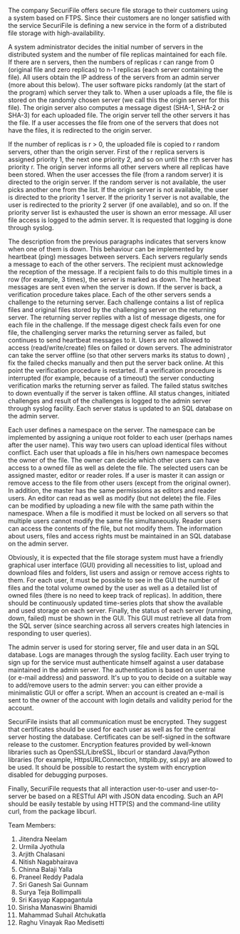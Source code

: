 The company SecuriFile offers secure file storage to their customers using a system based on FTPS. Since their customers are no longer satisfied with the service SecuriFile is defining a new service in the form of a distributed file storage with high-availability.

A system administrator decides the initial number of servers in the distributed system and the number of file replicas maintained for each file. If there are n servers, then the numbers of replicas r can range from 0 (original file and zero replicas) to n-1 replicas (each server containing the file). All users obtain the IP address of the servers from an admin server (more about this below). The user software picks randomly (at the start of the program) which server they talk to.  When a user uploads a file, the file is stored on the randomly chosen server (we call this the origin server for this file). The origin server also computes a message digest (SHA-1, SHA-2 or SHA-3) for each uploaded file. The origin server tell the other servers it has the file. If a user accesses the file from one of the servers that does not have the files, it is redirected to the origin server.

If the number of replicas is r > 0, the uploaded file is copied to r random servers, other than the origin server. First of the r replica servers is assigned priority 1, the next one priority 2, and so on until the r:th server has priority r. The origin server informs all other servers where all replicas have been stored. When the user accesses the file (from a random server) it is directed to the origin server. If the random server is not available, the user picks another one from the list.  If the origin server is not available, the user is directed to the priority 1 server. If the priority 1 server is not available, the user is redirected to the priority 2 server (if one available), and so on. If the priority server list is exhausted the user is shown an error message. All user file access is logged to the admin server. It is requested that logging is done through syslog.

The description from the previous paragraphs indicates that servers know when one of them is down. This behaviour can be implemented by heartbeat (ping) messages between servers. Each servers regularly sends a message to each of the other servers. The recipient must acknowledge the reception of the message. If a recipient fails to do this multiple times in a row (for example, 3 times), the server is marked as down. The heartbeat messages are sent even when the server is down. If the server is back, a verification procedure takes place. Each of the other servers sends a challenge to the returning server. Each challenge contains a list of replica files and original files stored by the challenging server on the returning server. The returning server replies with a list of message digests, one for each file in the challenge. If the message digest check fails even for one file, the challenging server marks the returning server as failed, but continues to send heartbeat messages to it. Users are not allowed to access (read/write/create) files on failed or down servers. The administrator can take the server offline (so that other servers marks its status to down) , fix the failed checks manually and then put the server back online. At this point the verification procedure is restarted. If a verification procedure is interrupted (for example, because of a timeout) the server conducting verification marks the returning server as failed. The failed status switches to down eventually if the server is taken offline. All status changes, initiated challenges and result of the challenges is logged to the admin server through syslog facility. Each server status is updated to an SQL database on the admin server.

Each user defines a namespace on the server. The namespace can be implemented by assigning a unique root folder to each user (perhaps names after the user name). This way two users can upload identical files without conflict. Each user that uploads a file in his/hers own namespace becomes the owner of the file. The owner can decide which other users can have access to a owned file as well as delete the file. The selected users can be assigned master, editor or reader roles. If a user is master it can assign or remove access to the file from other users (except from the original owner). In addition, the master has the same permissions as editors and reader users. An editor can read as well as modify (but not delete) the file. Files can be modified by uploading a new file with the same path within the namespace. When a file is modified it must be locked on all servers so that multiple users cannot modify the same file simultaneously. Reader users can access the contents of the file, but not modify them. The information about users, files and access rights must be maintained in an SQL database on the admin server.

Obviously, it is expected that the file storage system must have a friendly graphical user interface (GUI) providing all necessities to list, upload and download files and folders, list users and assign or remove access rights to them. For each user, it must be possible to see in the GUI the number of files and the total volume owned by the user as well as a detailed list of owned files (there is no need to keep track of replicas). In addition, there should be continuously updated time-series plots that show the available and used storage on each server. Finally, the status of each server (running, down, failed) must be shown in the GUI. This GUI must retrieve all data from the SQL server (since searching across all servers creates high latencies in responding to user queries).

The admin server is used for storing server, file and user data in an SQL database. Logs are manages through the syslog facility. Each user trying to sign up for the service must authenticate himself against a user database maintained in the admin server. The authentication is based on user name (or e-mail address) and password. It's up to you to decide on a suitable way to add/remove users to the admin server: you can either provide a minimalistic GUI or offer a script. When an account is created an e-mail is sent to the owner of the account with login details and validity period for the account.

SecuriFile insists that all communication must be encrypted. They suggest that certificates should be used for each user as well as for the central server hosting the database. Certificates can be self-signed in the software release to the customer. Encryption features provided by well-known libraries such as OpenSSL/LibreSSL, libcurl or standard Java/Python libraries (for example, HttpsURLConnection, httplib.py, ssl.py)  are allowed to be used. It should be possible to restart the system with encryption disabled for debugging purposes.

Finally, SecuriFile requests that all interaction user-to-user and user-to-server be based on a RESTful API with JSON data encoding. Such an API should be easily testable by using HTTP(S) and the command-line utility curl, from the package libcurl.


Team Members:

1.  Jitendra Neelam
2.  Urmila Jyothula
3.  Arjith Chalasani
4.  Nitish Nagabhairava
5.  Chinna Balaji Yalla
6.  Praneel Reddy Padala
7.  Sri Ganesh Sai Gunnam
8.  Surya Teja Bollimpalli
9.  Sri Kasyap Kappagantula
10. Sirisha Manaswini Bhamidi
11. Mahammad Suhail Atchukatla
12. Raghu Vinayak Rao Medisetti